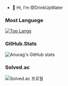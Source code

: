 - 👋 Hi, I’m @DrinkUpWater

### Most Languege
[![Top Langs](https://github-readme-stats.vercel.app/api/top-langs/?username=DrinkUpWater)](https://github.com/DrinkUpWater/github-readme-stats)

### GitHub.Stats
![Anurag's GitHub stats](https://github-readme-stats.vercel.app/api?username=DrinkUpWater)

### Solved.ac
![Solved.ac
프로필](http://mazassumnida.wtf/api/v2/generate_badge?boj=ciwdj)
